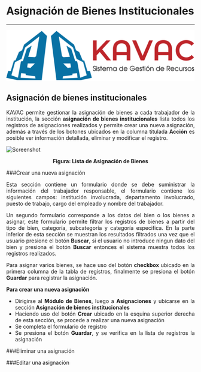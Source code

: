 # Asignación de Bienes Institucionales 
****************************************
<div style="text-align: justify;">

![Screenshot](img/logokavac.png#imagen)

## Asignación de bienes institucionales 

KAVAC permite gestionar la asignación de bienes a cada trabajador de la institución, la sección **asignación de bienes institucionales** lista todos los registros de asignaciones realizados y permite crear una nueva asignación, además a través de los botones ubicados en la columna titulada **Acción** es posible ver información detallada, eliminar y modificar el registro.  

![Screenshot](/img/)<div style="text-align: center;font-weight: bold">Figura: Lista de Asignación de Bienes</div>

###Crear una nueva asignación 

Esta sección contiene un formulario donde se debe suministrar la información del trabajador responsable, el formulario contiene los siguientes campos: institución involucrada, departamento involucrado, puesto de trabajo, cargo del empleado y nombre del trabajador.

Un segundo formulario corresponde a los datos del bien o los bienes a asignar, este formulario permite filtrar los registros de bienes a partir del tipo de bien, categoría, subcategoría y categoría especifica.   En la parte inferior de esta sección se muestran los resultados filtrados una vez que el usuario presione el botón **Buscar**, si el usuario no introduce ningun dato del bien y presiona el botón **Buscar** entonces el sistema muestra todos los registros realizados.    

Para asignar varios bienes, se hace uso del botón **checkbox** ubicado en la primera columna de la tabla de registros, finalmente se presiona el botón **Guardar** para registrar la asignación.


**Para crear una nueva asignación**

- Dirigirse al **Módulo de Bienes**, luego a **Asignaciones** y ubicarse en la sección **Asignación de bienes institucionales**
- Haciendo uso del botón **Crear** ubicado en la esquina superior derecha de esta sección, se procede a realizar una nueva asignación
- Se completa el formulario de registro
- Se presiona el botón **Guardar**, y se verifica en la lista de registros la asignación   

###Eliminar una asignación 



###Editar una asignación 


</div>























   